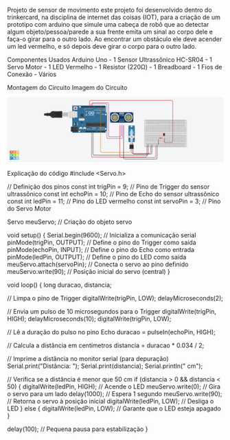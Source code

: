 Projeto de sensor de movimento
este projeto foi desenvolvido dentro do trinkercard, na disciplina de internet das coisas (IOT), para a criação de um
prototipo com arduino que simule uma cabeça de robô que ao detectar algum objeto/pessoa/parede a sua frente emita um
sinal ao corpo dele e faça-o girar para o outro lado. Ao encontrar um obstáculo ele deve acender um led vermelho, 
e só depois deve girar o corpo para o outro lado.

Componentes Usados
Arduino Uno - 1
Sensor Ultrassônico HC-SR04 - 1
Servo Motor - 1
LED Vermelho - 1
Resistor (220Ω) - 1
Breadboard - 1
Fios de Conexão - Vários


Montagem do Circuito
Imagem do Circuito

![Imagem do Circuito](cabeca_robo.png)

Explicação do código
#include <Servo.h>

// Definição dos pinos
const int trigPin = 9;   // Pino de Trigger do sensor ultrassônico
const int echoPin = 10;   // Pino de Echo do sensor ultrassônico
const int ledPin = 11;    // Pino do LED vermelho
const int servoPin = 3;   // Pino do Servo Motor

Servo meuServo; // Criação do objeto servo

void setup() {
  Serial.begin(9600);      // Inicializa a comunicação serial
  pinMode(trigPin, OUTPUT); // Define o pino do Trigger como saída
  pinMode(echoPin, INPUT);  // Define o pino do Echo como entrada
  pinMode(ledPin, OUTPUT);   // Define o pino do LED como saída
  meuServo.attach(servoPin); // Conecta o servo ao pino definido
  meuServo.write(90);        // Posição inicial do servo (central)
}

void loop() {
  long duracao, distancia;

  // Limpa o pino de Trigger
  digitalWrite(trigPin, LOW);
  delayMicroseconds(2);
  
  // Envia um pulso de 10 microsegundos para o Trigger
  digitalWrite(trigPin, HIGH);
  delayMicroseconds(10);
  digitalWrite(trigPin, LOW);

  // Lê a duração do pulso no pino Echo
  duracao = pulseIn(echoPin, HIGH);
  
  // Calcula a distância em centímetros
  distancia = duracao * 0.034 / 2;

  // Imprime a distância no monitor serial (para depuração)
  Serial.print("Distância: ");
  Serial.print(distancia);
  Serial.println(" cm");

  // Verifica se a distância é menor que 50 cm
  if (distancia > 0 && distancia < 50) {
    digitalWrite(ledPin, HIGH); // Acende o LED
    meuServo.write(0);           // Gira o servo para um lado
    delay(1000);                 // Espera 1 segundo
    meuServo.write(90);          // Retorna o servo à posição inicial
    digitalWrite(ledPin, LOW);   // Desliga o LED
  } else {
    digitalWrite(ledPin, LOW);   // Garante que o LED esteja apagado
  }

  delay(100); // Pequena pausa para estabilização
}
